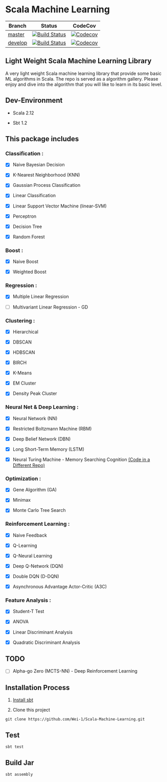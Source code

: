 # Scala Machine Learning

Branch | Status | CodeCov
-|-|-
[master](https://github.com/wei-1/scala-machine-learning/tree/master) | [![Build Status](https://travis-ci.org/Wei-1/Scala-Machine-Learning.svg?branch=master)](https://travis-ci.org/Wei-1/Scala-Machine-Learning) | [![Codecov](https://codecov.io/gh/wei-1/scala-machine-learning/branch/master/graph/badge.svg)](https://codecov.io/gh/wei-1/scala-machine-learning)
[develop](https://github.com/wei-1/scala-machine-learning/tree/develop) | [![Build Status](https://travis-ci.org/Wei-1/Scala-Machine-Learning.svg?branch=develop)](https://travis-ci.org/Wei-1/Scala-Machine-Learning) | [![Codecov](https://codecov.io/gh/wei-1/scala-machine-learning/branch/develop/graph/badge.svg)](https://codecov.io/gh/wei-1/scala-machine-learning)


## Light Weight Scala Machine Learning Library

A very light weight Scala machine learning library that provide some basic ML algorithms in Scala. The repo is served as a algorithm gallery. Please enjoy and dive into the algorithm that you will like to learn in its basic level.


## Dev-Environment

- Scala 2.12

- Sbt 1.2


## This package includes

### Classification :

- [x] Naive Bayesian Decision

- [x] K-Nearest Neighborhood (KNN)

- [x] Gaussian Process Classification

- [x] Linear Classification

- [x] Linear Support Vector Machine (linear-SVM)

- [x] Perceptron

- [x] Decision Tree

- [x] Random Forest

### Boost :

- [x] Naive Boost

- [x] Weighted Boost

### Regression :

- [x] Multiple Linear Regression

- [ ] Multivariant Linear Regression - GD

### Clustering :

- [x] Hierarchical

- [x] DBSCAN

- [x] HDBSCAN

- [x] BIRCH

- [x] K-Means

- [x] EM Cluster

- [x] Density Peak Cluster

### Neural Net & Deep Learning :

- [x] Neural Network (NN)

- [x] Restricted Boltzmann Machine (RBM)

- [x] Deep Belief Network (DBN)

- [x] Long Short-Term Memory (LSTM)

- [x] Neural Turing Machine - Memory Searching Cognition [(Code in a Different Repo)](https://github.com/Wei-1/Scala-NTM)

### Optimization :

- [x] Gene Algorithm (GA)

- [x] Minimax

- [x] Monte Carlo Tree Search

### Reinforcement Learning :

- [x] Naive Feedback

- [x] Q-Learning

- [x] Q-Neural Learning

- [x] Deep Q-Network (DQN)

- [x] Double DQN (D-DQN)

- [x] Asynchronous Advantage Actor-Critic (A3C)

### Feature Analysis :

- [x] Student-T Test

- [x] ANOVA

- [x] Linear Discriminant Analysis

- [x] Quadratic Discriminant Analysis


## TODO

- [ ] Alpha-go Zero (MCTS-NN) - Deep Reinforcement Learning


## Installation Process

1. [Install sbt](https://www.scala-sbt.org/download.html)

2. Clone this project

```
git clone https://github.com/Wei-1/Scala-Machine-Learning.git
```


## Test

    sbt test


## Build Jar

    sbt assembly
